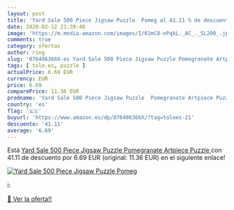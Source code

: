 ```yaml
---
layout: post
title: 'Yard Sale 500 Piece Jigsaw Puzzle  Pomeg al 41.11 % de descuento'
date: 2020-02-12 21:39:48
image: 'https://m.media-amazon.com/images/I/61mC8-nPqkL._AC_._SL200_.jpg'
comments: true
category: ofertas
author: ring
slug: '076496366X-es Yard Sale 500 Piece Jigsaw Puzzle Pomegranate Artpiece Puzzle'
tags: [ tole.es, puzzle ]
actualPrice: 6.69 EUR
currency: EUR
price: 6.69
comparePrice: 11.36 EUR
prodname: 'Yard Sale 500 Piece Jigsaw Puzzle  Pomegranate Artpiece Puzzle '
country: 'es'
flag: '🇪🇸'
buyurl: 'https://www.amazon.es/dp/076496366X/?tag=tolees-21'
descuento: '41.11'
average: '6.69'
---
```


Está [Yard Sale 500 Piece Jigsaw Puzzle  Pomegranate Artpiece Puzzle ](https://www.amazon.es/dp/076496366X/?tag=tolees-21) con 41.11 de descuento por 6.69 EUR (original: 11.36 EUR) en el siguiente enlace!

[![Yard Sale 500 Piece Jigsaw Puzzle  Pomeg](https://m.media-amazon.com/images/I/61mC8-nPqkL._AC_._SL200_.jpg)](https://www.amazon.es/dp/076496366X/?tag=tolees-21)

ℹ️:


[🛒 Ver la oferta!!](https://www.amazon.es/dp/076496366X/?tag=tolees-21)
